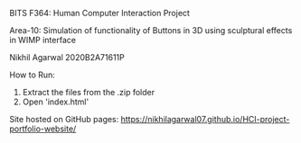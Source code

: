 BITS F364: Human Computer Interaction Project

Area-10: Simulation of functionality of Buttons in 3D using sculptural effects in WIMP interface

Nikhil Agarwal
2020B2A71611P


How to Run:
1. Extract the files from the .zip folder
2. Open 'index.html'

Site hosted on GitHub pages: https://nikhilagarwal07.github.io/HCI-project-portfolio-website/
